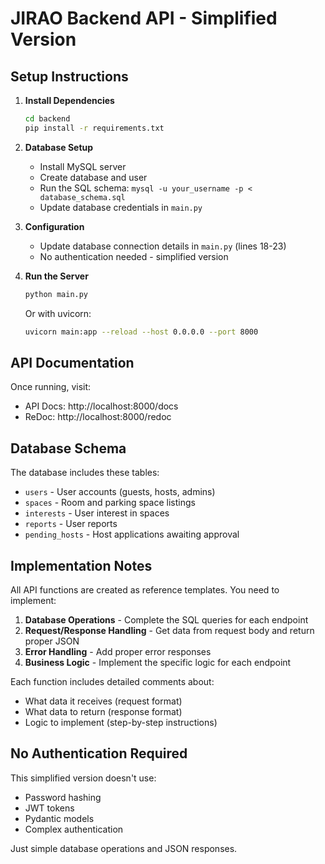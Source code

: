 # JIRAO Backend API - Simplified Version

## Setup Instructions

1. **Install Dependencies**
   ```bash
   cd backend
   pip install -r requirements.txt
   ```

2. **Database Setup**
   - Install MySQL server
   - Create database and user
   - Run the SQL schema: `mysql -u your_username -p < database_schema.sql`
   - Update database credentials in `main.py`

3. **Configuration**
   - Update database connection details in `main.py` (lines 18-23)
   - No authentication needed - simplified version

4. **Run the Server**
   ```bash
   python main.py
   ```
   
   Or with uvicorn:
   ```bash
   uvicorn main:app --reload --host 0.0.0.0 --port 8000
   ```

## API Documentation

Once running, visit:
- API Docs: http://localhost:8000/docs
- ReDoc: http://localhost:8000/redoc

## Database Schema

The database includes these tables:
- `users` - User accounts (guests, hosts, admins)
- `spaces` - Room and parking space listings
- `interests` - User interest in spaces
- `reports` - User reports
- `pending_hosts` - Host applications awaiting approval

## Implementation Notes

All API functions are created as reference templates. You need to implement:

1. **Database Operations** - Complete the SQL queries for each endpoint
2. **Request/Response Handling** - Get data from request body and return proper JSON
3. **Error Handling** - Add proper error responses
4. **Business Logic** - Implement the specific logic for each endpoint

Each function includes detailed comments about:
- What data it receives (request format)
- What data to return (response format)  
- Logic to implement (step-by-step instructions)

## No Authentication Required

This simplified version doesn't use:
- Password hashing
- JWT tokens
- Pydantic models
- Complex authentication

Just simple database operations and JSON responses.